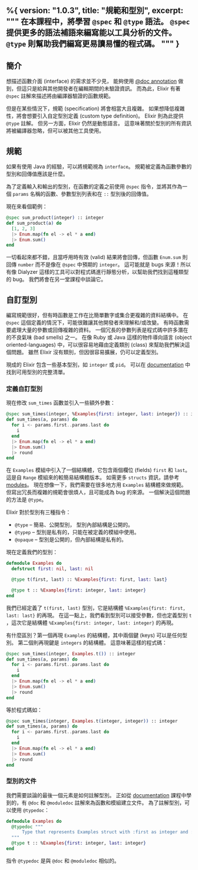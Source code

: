 %{
  version: "1.0.3",
  title: "規範和型別",
  excerpt: """
  在本課程中，將學習 `@spec` 和 `@type` 語法。
  `@spec` 提供更多的語法補語來編寫能以工具分析的文件。
  `@type` 則幫助我們編寫更易讀易懂的程式碼。
  """
}
---

## 簡介

想描述函數介面 (interface) 的需求並不少見，
能夠使用 [@doc annotation](/zh-hant/lessons/basics/documentation) 做到，但這只是給與其他開發者在編輯期間的未驗證資訊。
而為此，Elixir 有著 `@spec` 註解來描述將由編譯器驗證的函數規範。

但是在某些情況下，規範 (specification) 將會相當大且複雜。
如果想降低複雜性，將會想要引入自定型別定義 (custom type definition)。
Elixir 則為此提供 `@type` 註解。
但另一方面，Elixir 仍然是動態語言。
這意味著關於型別的所有資訊將被編譯器忽略，但可以被其他工具使用。

## 規範

如果有使用 Java 的經驗，可以將規範視為 `interface`。
規範被定義為函數參數的型別和回傳值應該是什麼。

為了定義輸入和輸出的型別，在函數的定義之前使用 `@spec` 指令，並將其作為一個 `params` 名稱的函數、參數型別列表和在 `::` 型別後的回傳值。

現在來看個範例：

```elixir
@spec sum_product(integer) :: integer
def sum_product(a) do
  [1, 2, 3]
  |> Enum.map(fn el -> el * a end)
  |> Enum.sum()
end
```

一切看起來都不錯，且當呼用時有效 (valid) 結果將會回傳，但函數 `Enum.sum` 則回傳 `number` 而不是像在 `@spec` 中預期的 `integer`。
這可能就是 bugs 來源！所以有像 Dialyzer 這樣的工具可以對程式碼進行靜態分析，以幫助我們找到這種類型的 bug。
我們將會在另一堂課程中談論它。

## 自訂型別

編寫規範很好，但有時函數是工作在比簡單數字或集合更複雜的資料結構中。
在 `@spec` 這個定義的情況下，可能很難讓其他開發者來理解和/或改變。
有時函數需要處理大量的參數或回傳複雜的資料。
一個冗長的參數列表是程式碼中許多潛在的不良氣味 (bad smells) 之一。
在像 Ruby 或 Java 這樣的物件導向語言 (object oriented-languages) 中，可以很容易地藉由定義類別 (class) 來幫助我們解決這個問題。
雖然 Elixir 沒有類別，但因很容易擴展，仍可以定義型別。

現成的 Elixir 包含一些基本型別，如 `integer` 或 `pid`。
可以在 [documentation](https://hexdocs.pm/elixir/typespecs.html#types-and-their-syntax) 中找到可用型別的完整清單。

### 定義自訂型別

現在修改 `sum_times` 函數並引入一些額外參數：

```elixir
@spec sum_times(integer, %Examples{first: integer, last: integer}) :: integer
def sum_times(a, params) do
  for i <- params.first..params.last do
    i
  end
  |> Enum.map(fn el -> el * a end)
  |> Enum.sum()
  |> round
end
```

在 `Examples` 模組中引入了一個結構體，它包含兩個欄位 (fields) `first` 和 `last`。
這是自 `Range` 模組來的較簡易結構體版本。
如需更多 `structs` 資訊，請參考 [modules](/zh-hant/lessons/basics/modules#structs)。
現在想像一下，我們需要在很多地方用 `Examples` 結構體來做規範。
但寫出冗長而複雜的規範會很煩人，且可能成為 bug 的來源。
一個解決這個問題的方法是 `@type`。

Elixir 對於型別有三種指令：

  - `@type` – 簡易、公開型別，
  型別內部結構是公開的。
  - `@typep` – 型別是私有的，只能在被定義的模組中使用。
  - `@opaque` – 型別是公開的，但內部結構是私有的。

現在定義我們的型別：

```elixir
defmodule Examples do
  defstruct first: nil, last: nil

  @type t(first, last) :: %Examples{first: first, last: last}

  @type t :: %Examples{first: integer, last: integer}
end
```

我們已經定義了 `t(first, last)` 型別，它是結構體 `%Examples{first: first, last: last}` 的再現。
在這一點上，我們看到型別可以接受參數，但也定義型別 `t` ，這次它是結構體 `%Examples{first: integer, last: integer}` 的再現。

有什麼區別？第一個再現 `Examples` 的結構體，其中兩個鍵 (keys) 可以是任何型別。
第二個則再現鍵是 `integers` 的結構體。
這意味著這樣的程式碼：

```elixir
@spec sum_times(integer, Examples.t()) :: integer
def sum_times(a, params) do
  for i <- params.first..params.last do
    i
  end
  |> Enum.map(fn el -> el * a end)
  |> Enum.sum()
  |> round
end
```

等於程式碼如：

```elixir
@spec sum_times(integer, Examples.t(integer, integer)) :: integer
def sum_times(a, params) do
  for i <- params.first..params.last do
    i
  end
  |> Enum.map(fn el -> el * a end)
  |> Enum.sum()
  |> round
end
```

### 型別的文件

我們需要談論的最後一個元素是如何註解型別。
正如從 [documentation](/zh-hant/lessons/basics/documentation) 課程中學到的，有 `@doc` 和 `@moduledoc` 註解來為函數和模組建立文件。
為了註解型別，可以使用 `@typedoc`：

```elixir
defmodule Examples do
  @typedoc """
      Type that represents Examples struct with :first as integer and :last as integer.
  """
  @type t :: %Examples{first: integer, last: integer}
end
```

指令 `@typedoc` 是與 `@doc` 和 `@moduledoc` 相似的。
